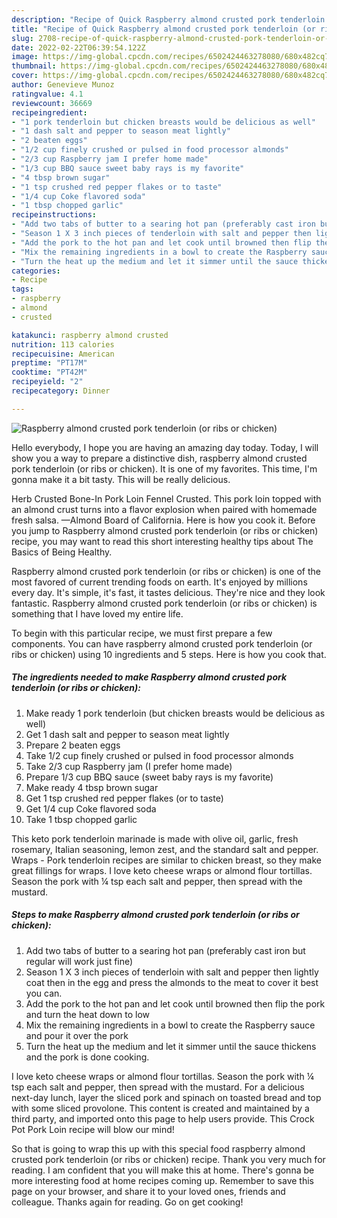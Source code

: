 ```yaml
---
description: "Recipe of Quick Raspberry almond crusted pork tenderloin (or ribs or chicken)"
title: "Recipe of Quick Raspberry almond crusted pork tenderloin (or ribs or chicken)"
slug: 2708-recipe-of-quick-raspberry-almond-crusted-pork-tenderloin-or-ribs-or-chicken
date: 2022-02-22T06:39:54.122Z
image: https://img-global.cpcdn.com/recipes/6502424463278080/680x482cq70/raspberry-almond-crusted-pork-tenderloin-or-ribs-or-chicken-recipe-main-photo.jpg
thumbnail: https://img-global.cpcdn.com/recipes/6502424463278080/680x482cq70/raspberry-almond-crusted-pork-tenderloin-or-ribs-or-chicken-recipe-main-photo.jpg
cover: https://img-global.cpcdn.com/recipes/6502424463278080/680x482cq70/raspberry-almond-crusted-pork-tenderloin-or-ribs-or-chicken-recipe-main-photo.jpg
author: Genevieve Munoz
ratingvalue: 4.1
reviewcount: 36669
recipeingredient:
- "1 pork tenderloin but chicken breasts would be delicious as well"
- "1 dash salt and pepper to season meat lightly"
- "2 beaten eggs"
- "1/2 cup finely crushed or pulsed in food processor almonds"
- "2/3 cup Raspberry jam I prefer home made"
- "1/3 cup BBQ sauce sweet baby rays is my favorite"
- "4 tbsp brown sugar"
- "1 tsp crushed red pepper flakes or to taste"
- "1/4 cup Coke flavored soda"
- "1 tbsp chopped garlic"
recipeinstructions:
- "Add two tabs of butter to a searing hot pan (preferably cast iron but regular will work just fine)"
- "Season 1 X 3 inch pieces of tenderloin with salt and pepper then lightly coat then in the egg and press the almonds to the meat to cover it best you can."
- "Add the pork to the hot pan and let cook until browned then flip the pork and turn the heat down to low"
- "Mix the remaining ingredients in a bowl to create the Raspberry sauce and pour it over the pork"
- "Turn the heat up the medium and let it simmer until the sauce thickens and the pork is done cooking."
categories:
- Recipe
tags:
- raspberry
- almond
- crusted

katakunci: raspberry almond crusted 
nutrition: 113 calories
recipecuisine: American
preptime: "PT17M"
cooktime: "PT42M"
recipeyield: "2"
recipecategory: Dinner

---
```



![Raspberry almond crusted pork tenderloin (or ribs or chicken)](https://img-global.cpcdn.com/recipes/6502424463278080/680x482cq70/raspberry-almond-crusted-pork-tenderloin-or-ribs-or-chicken-recipe-main-photo.jpg)

Hello everybody, I hope you are having an amazing day today. Today, I will show you a way to prepare a distinctive dish, raspberry almond crusted pork tenderloin (or ribs or chicken). It is one of my favorites. This time, I'm gonna make it a bit tasty. This will be really delicious.

Herb Crusted Bone-In Pork Loin Fennel Crusted. This pork loin topped with an almond crust turns into a flavor explosion when paired with homemade fresh salsa. —Almond Board of California. Here is how you cook it. Before you jump to Raspberry almond crusted pork tenderloin (or ribs or chicken) recipe, you may want to read this short interesting healthy tips about The Basics of Being Healthy.

Raspberry almond crusted pork tenderloin (or ribs or chicken) is one of the most favored of current trending foods on earth. It's enjoyed by millions every day. It's simple, it's fast, it tastes delicious. They're nice and they look fantastic. Raspberry almond crusted pork tenderloin (or ribs or chicken) is something that I have loved my entire life.


To begin with this particular recipe, we must first prepare a few components. You can have raspberry almond crusted pork tenderloin (or ribs or chicken) using 10 ingredients and 5 steps. Here is how you cook that.

<!--inarticleads1-->

##### The ingredients needed to make Raspberry almond crusted pork tenderloin (or ribs or chicken):

1. Make ready 1 pork tenderloin (but chicken breasts would be delicious as well)
1. Get 1 dash salt and pepper to season meat lightly
1. Prepare 2 beaten eggs
1. Take 1/2 cup finely crushed or pulsed in food processor almonds
1. Take 2/3 cup Raspberry jam (I prefer home made)
1. Prepare 1/3 cup BBQ sauce (sweet baby rays is my favorite)
1. Make ready 4 tbsp brown sugar
1. Get 1 tsp crushed red pepper flakes (or to taste)
1. Get 1/4 cup Coke flavored soda
1. Take 1 tbsp chopped garlic


This keto pork tenderloin marinade is made with olive oil, garlic, fresh rosemary, Italian seasoning, lemon zest, and the standard salt and pepper. Wraps - Pork tenderloin recipes are similar to chicken breast, so they make great fillings for wraps. I love keto cheese wraps or almond flour tortillas. Season the pork with ¼ tsp each salt and pepper, then spread with the mustard. 

<!--inarticleads2-->

##### Steps to make Raspberry almond crusted pork tenderloin (or ribs or chicken):

1. Add two tabs of butter to a searing hot pan (preferably cast iron but regular will work just fine)
1. Season 1 X 3 inch pieces of tenderloin with salt and pepper then lightly coat then in the egg and press the almonds to the meat to cover it best you can.
1. Add the pork to the hot pan and let cook until browned then flip the pork and turn the heat down to low
1. Mix the remaining ingredients in a bowl to create the Raspberry sauce and pour it over the pork
1. Turn the heat up the medium and let it simmer until the sauce thickens and the pork is done cooking.


I love keto cheese wraps or almond flour tortillas. Season the pork with ¼ tsp each salt and pepper, then spread with the mustard. For a delicious next-day lunch, layer the sliced pork and spinach on toasted bread and top with some sliced provolone. This content is created and maintained by a third party, and imported onto this page to help users provide. This Crock Pot Pork Loin recipe will blow our mind! 

So that is going to wrap this up with this special food raspberry almond crusted pork tenderloin (or ribs or chicken) recipe. Thank you very much for reading. I am confident that you will make this at home. There's gonna be more interesting food at home recipes coming up. Remember to save this page on your browser, and share it to your loved ones, friends and colleague. Thanks again for reading. Go on get cooking!
